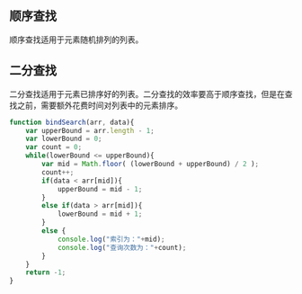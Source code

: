 
## 顺序查找

顺序查找适用于元素随机排列的列表。


## 二分查找

二分查找适用于元素已排序好的列表。二分查找的效率要高于顺序查找，但是在查找之前，需要额外花费时间对列表中的元素排序。

```js
function bindSearch(arr, data){
    var upperBound = arr.length - 1;
    var lowerBound = 0;
    var count = 0;
    while(lowerBound <= upperBound){
        var mid = Math.floor( (lowerBound + upperBound) / 2 );
        count++;
        if(data < arr[mid]){
            upperBound = mid - 1;
        }
        else if(data > arr[mid]){
            lowerBound = mid + 1;
        }
        else {
            console.log("索引为："+mid);
            console.log("查询次数为："+count);
        }
    }
    return -1;
}
```